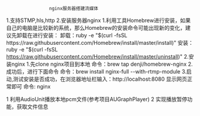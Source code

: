                     nginx服务器搭建流媒体 
1.支持STMP,hls,http
2.安装服务器nginx
    1.利用工具Homebrew进行安装，如果自己的电脑是比较新的系统，那么Homebrew的安装命令可能出现新的变化，建议先卸载在进行安装：
       卸载：ruby -e "$(curl -fsSL https://raw.githubusercontent.com/Homebrew/install/master/install)"
       安装：ruby -e "$(curl -fsSL https://raw.githubusercontent.com/Homebrew/install/master/uninstall)"
    2.安装nginx
        1.先clone nginx项目到本地
            命令：brew tap denji/homebrew-nginx
        2.成功后，进行下面命令
            命令：brew install nginx-full --with-rtmp-module
        3.启动,测试安装是否成功，在浏览器地址栏输入：http://localhost:8080 显示网页正常即可
            命令: nginx 
            
            
            
            
1 利用AudioUnit播放本地pcm文件(参考项目AUGraphPlayer)
2 实现播放暂停功能，获取文件信息      

        
        


